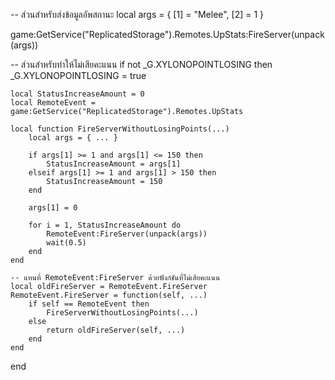 -- ส่วนสำหรับส่งข้อมูลอัพสถานะ
local args = {
    [1] = "Melee",
    [2] = 1
}

game:GetService("ReplicatedStorage").Remotes.UpStats:FireServer(unpack(args))

-- ส่วนสำหรับทำให้ไม่เสียคะแนน
if not _G.XYLONOPOINTLOSING then
    _G.XYLONOPOINTLOSING = true

    local StatusIncreaseAmount = 0
    local RemoteEvent = game:GetService("ReplicatedStorage").Remotes.UpStats

    local function FireServerWithoutLosingPoints(...)
        local args = { ... }
        
        if args[1] >= 1 and args[1] <= 150 then
            StatusIncreaseAmount = args[1]
        elseif args[1] >= 1 and args[1] > 150 then
            StatusIncreaseAmount = 150
        end
        
        args[1] = 0
        
        for i = 1, StatusIncreaseAmount do
            RemoteEvent:FireServer(unpack(args))
            wait(0.5)
        end
    end

    -- แทนที่ RemoteEvent:FireServer ด้วยฟังก์ชันที่ไม่เสียคะแนน
    local oldFireServer = RemoteEvent.FireServer
    RemoteEvent.FireServer = function(self, ...)
        if self == RemoteEvent then
            FireServerWithoutLosingPoints(...)
        else
            return oldFireServer(self, ...)
        end
    end
end
